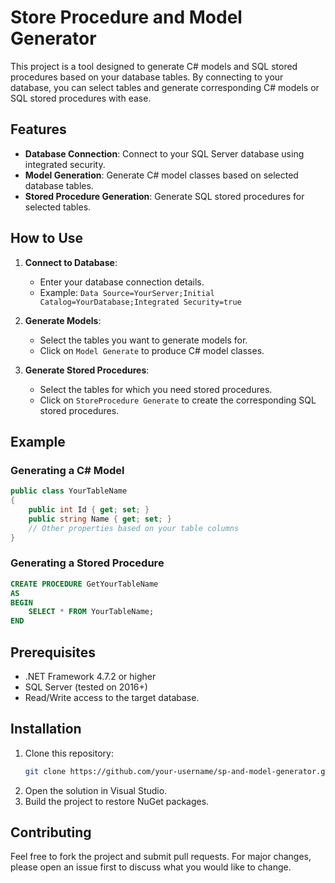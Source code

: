 # Store Procedure and Model Generator

This project is a tool designed to generate C# models and SQL stored procedures based on your database tables. By connecting to your database, you can select tables and generate corresponding C# models or SQL stored procedures with ease.

## Features

- **Database Connection**: Connect to your SQL Server database using integrated security.
- **Model Generation**: Generate C# model classes based on selected database tables.
- **Stored Procedure Generation**: Generate SQL stored procedures for selected tables.

## How to Use

1. **Connect to Database**:
   - Enter your database connection details.
   - Example: `Data Source=YourServer;Initial Catalog=YourDatabase;Integrated Security=true`

2. **Generate Models**:
   - Select the tables you want to generate models for.
   - Click on `Model Generate` to produce C# model classes.

3. **Generate Stored Procedures**:
   - Select the tables for which you need stored procedures.
   - Click on `StoreProcedure Generate` to create the corresponding SQL stored procedures.

## Example

### Generating a C# Model

```csharp
public class YourTableName
{
    public int Id { get; set; }
    public string Name { get; set; }
    // Other properties based on your table columns
}
```

### Generating a Stored Procedure

```sql
CREATE PROCEDURE GetYourTableName
AS
BEGIN
    SELECT * FROM YourTableName;
END
```

## Prerequisites

- .NET Framework 4.7.2 or higher
- SQL Server (tested on 2016+)
- Read/Write access to the target database.


## Installation

1. Clone this repository:
   ```bash
   git clone https://github.com/your-username/sp-and-model-generator.git
   ```
2. Open the solution in Visual Studio.
3. Build the project to restore NuGet packages.



## Contributing
Feel free to fork the project and submit pull requests. For major changes, please open an issue first to discuss what you would like to change.
